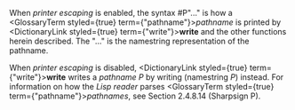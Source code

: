  



When *printer escaping* is enabled, the syntax #P"..." is how a <GlossaryTerm styled={true} term={"pathname"}><i>pathname</i></GlossaryTerm> is printed by <DictionaryLink styled={true} term={"write"}><b>write</b></DictionaryLink> and the other functions herein described. The "..." is the namestring representation of the pathname. 



When *printer escaping* is disabled, <DictionaryLink styled={true} term={"write"}><b>write</b></DictionaryLink> writes a *pathname P* by writing (namestring *P*) instead. For information on how the *Lisp reader* parses <GlossaryTerm styled={true} term={"pathname"}><i>pathnames</i></GlossaryTerm>, see Section 2.4.8.14 (Sharpsign P). 



